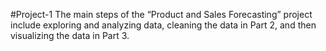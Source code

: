 #Project-1
The main steps of the “Product and Sales Forecasting” project include exploring and analyzing data, cleaning the data in Part 2, and then visualizing the data in Part 3.

